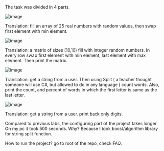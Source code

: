 The task was divided in 4 parts.

![image](https://user-images.githubusercontent.com/58738099/235508220-8f8b5c67-0f65-4c65-b70b-fa0825c17509.png)

Translation: fill an array of 25 real numbers with random values, then swap first element with min element.

![image](https://user-images.githubusercontent.com/58738099/235508939-703b1bc1-b2c0-4cc1-8c0b-09d73d1bd7c2.png)

Translation: a matrix of sizes (10,10) fill with integer random numbers. In every row swap first element with min element, last element with max element. Then print the matrix.

![image](https://user-images.githubusercontent.com/58738099/235509249-7ecf602d-2001-4335-a1c6-151dc4663c7f.png)

Translation: get a string from a user. Then using Split ( a teacher thought someone will use C#, but allowed to do in any language ) count words. Also, print the count, and percent of words in which the first letter is same as the last letter.

![image](https://user-images.githubusercontent.com/58738099/235509782-22729865-f62e-48ed-9ba1-35ec94ee6efd.png)

Translation: get a string from a user. print back only digits.



Compared to previous labs, the configuring part of the project takes longer. On my pc it took 500 seconds. Why? Because I took boost/algorithm library for string split function.

How to run the project? go to root of the repo, check FAQ.
